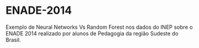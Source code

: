 # ENADE-2014
Exemplo de Neural Networks Vs Random Forest nos dados do INEP sobre o ENADE 2014 realizado por alunos de Pedagogia da região Sudeste do Brasil. 
